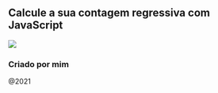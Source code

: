 ## Calcule a sua contagem regressiva com JavaScript

<img src="https://scontent.fcgh22-1.fna.fbcdn.net/v/t39.30808-6/312095095_1436715273518919_7536704115272771659_n.jpg?_nc_cat=105&ccb=1-7&_nc_sid=730e14&_nc_ohc=Zb5-z9HLodwAX_QIHkM&_nc_ht=scontent.fcgh22-1.fna&oh=00_AfC0QT1XZsUyM0VCOk04W6649RsKTHJ1lP8CEE-KHZx47Q&oe=636566E0">

### Criado por mim
@2021
